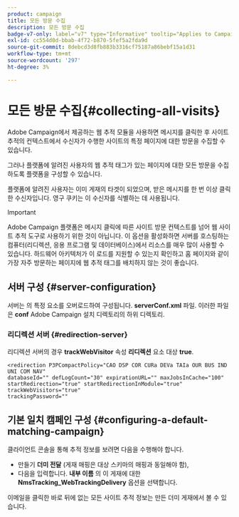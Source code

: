```yaml
---
product: campaign
title: 모든 방문 수집
description: 모든 방문 수집
badge-v7-only: label="v7" type="Informative" tooltip="Applies to Campaign Classic v7 only"
exl-id: cc554d0d-bbab-4f72-b870-5fef5a2fda9d
source-git-commit: 8debcd3d8fb883b3316cf75187a86bebf15a1d31
workflow-type: tm+mt
source-wordcount: '297'
ht-degree: 3%

---
```


# 모든 방문 수집{#collecting-all-visits}

Adobe Campaign에서 제공하는 웹 추적 모듈을 사용하면 메시지를 클릭한 후 사이트 추적의 컨텍스트에서 수신자가 수행한 사이트의 특정 페이지에 대한 방문을 수집할 수 있습니다.

그러나 플랫폼에 알려진 사용자의 웹 추적 태그가 있는 페이지에 대한 모든 방문을 수집하도록 플랫폼을 구성할 수 있습니다.

플랫폼에 알려진 사용자는 이미 게재의 타겟이 되었으며, 받은 메시지를 한 번 이상 클릭한 수신자입니다. 영구 쿠키는 이 수신자를 식별하는 데 사용됩니다.

>[!IMPORTANT]
>
>Adobe Campaign 플랫폼은 메시지 클릭에 따른 사이트 방문 컨텍스트를 넘어 웹 사이트 추적 도구로 사용하기 위한 것이 아닙니다. 이 옵션을 활성화하면 서버를 호스팅하는 컴퓨터(리디렉션, 응용 프로그램 및 데이터베이스)에서 리소스를 매우 많이 사용할 수 있습니다. 하드웨어 아키텍처가 이 로드를 지원할 수 있는지 확인하고 홈 페이지와 같이 가장 자주 방문하는 페이지에 웹 추적 태그를 배치하지 않는 것이 좋습니다.

## 서버 구성 {#server-configuration}

서버는 의 특정 요소를 오버로드하여 구성됩니다. **serverConf.xml** 파일. 이러한 파일은 **conf** Adobe Campaign 설치 디렉토리의 하위 디렉토리.

### 리디렉션 서버 {#redirection-server}

리디렉션 서버의 경우 **trackWebVisitor** 속성 **리디렉션** 요소 대상 **true**.

```
<redirection P3PCompactPolicy="CAO DSP COR CURa DEVa TAIa OUR BUS IND UNI COM NAV"
databaseId="" defLogCount="30" expirationURL="" maxJobsInCache="100"
startRedirection="true" startRedirectionInModule="true" trackWebVisitors="true"
trackingPassword=""
```

## 기본 일치 캠페인 구성 {#configuring-a-default-matching-campaign}

클라이언트 콘솔을 통해 추적 정보를 보려면 다음을 수행해야 합니다.

* 만들기 **더미 전달** (게재 매핑은 대상 스키마의 매핑과 동일해야 함),
* 다음을 입력합니다. **내부 이름** 의 이 게재에 대한 **NmsTracking_WebTrackingDelivery** 옵션을 선택합니다.

이메일을 클릭한 바로 뒤에 없는 모든 사이트 추적 정보는 만든 더미 게재에서 볼 수 있습니다.
